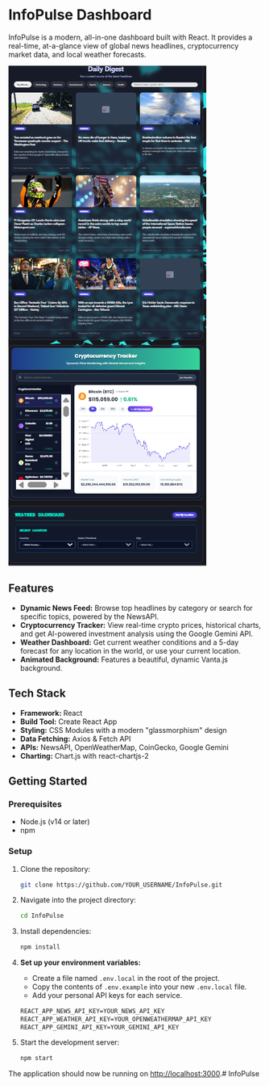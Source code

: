 # InfoPulse Dashboard

InfoPulse is a modern, all-in-one dashboard built with React. It provides a real-time, at-a-glance view of global news headlines, cryptocurrency market data, and local weather forecasts.

![InfoPulse Screenshot](SCREENSHOT.png)  

## Features

*   **Dynamic News Feed:** Browse top headlines by category or search for specific topics, powered by the NewsAPI.
*   **Cryptocurrency Tracker:** View real-time crypto prices, historical charts, and get AI-powered investment analysis using the Google Gemini API.
*   **Weather Dashboard:** Get current weather conditions and a 5-day forecast for any location in the world, or use your current location.
*   **Animated Background:** Features a beautiful, dynamic Vanta.js background.

## Tech Stack

*   **Framework:** React
*   **Build Tool:** Create React App
*   **Styling:** CSS Modules with a modern "glassmorphism" design
*   **Data Fetching:** Axios & Fetch API
*   **APIs:** NewsAPI, OpenWeatherMap, CoinGecko, Google Gemini
*   **Charting:** Chart.js with react-chartjs-2

## Getting Started

### Prerequisites

*   Node.js (v14 or later)
*   npm

### Setup

1.  Clone the repository:
    ```sh
    git clone https://github.com/YOUR_USERNAME/InfoPulse.git
    ```
2.  Navigate into the project directory:
    ```sh
    cd InfoPulse
    ```
3.  Install dependencies:
    ```sh
    npm install
    ```
4.  **Set up your environment variables:**
    *   Create a file named `.env.local` in the root of the project.
    *   Copy the contents of `.env.example` into your new `.env.local` file.
    *   Add your personal API keys for each service.
    ```
    REACT_APP_NEWS_API_KEY=YOUR_NEWS_API_KEY
    REACT_APP_WEATHER_API_KEY=YOUR_OPENWEATHERMAP_API_KEY
    REACT_APP_GEMINI_API_KEY=YOUR_GEMINI_API_KEY
    ```

5.  Start the development server:
    ```sh
    npm start
    ```

The application should now be running on [http://localhost:3000](http://localhost:3000).# InfoPulse
